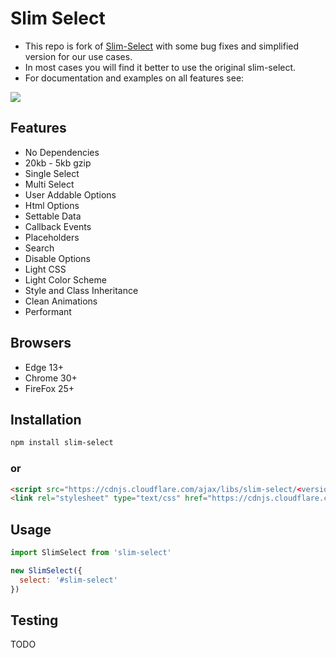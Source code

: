 # Slim Select 
- This repo is fork of [Slim-Select](http://slimselectjs.com) with some bug fixes and simplified version for our use cases.
- In most cases you will find it better to use the original slim-select.
- For documentation and examples on all features see: 

![](https://raw.githubusercontent.com/brianvoe/slim-select/master/slimselect.gif)

## Features
- No Dependencies
- 20kb - 5kb gzip
- Single Select
- Multi Select
- User Addable Options
- Html Options
- Settable Data
- Callback Events
- Placeholders
- Search
- Disable Options
- Light CSS
- Light Color Scheme
- Style and Class Inheritance
- Clean Animations
- Performant

## Browsers
- Edge 13+
- Chrome 30+
- FireFox 25+

## Installation
```bash
npm install slim-select
```

### or

```html
<script src="https://cdnjs.cloudflare.com/ajax/libs/slim-select/<version>/slimselect.min.js"></script>
<link rel="stylesheet" type="text/css" href="https://cdnjs.cloudflare.com/ajax/libs/slim-select/<version>/slimselect.min.css"> 
```

## Usage
```javascript
import SlimSelect from 'slim-select'

new SlimSelect({
  select: '#slim-select'
})
```

## Testing
TODO

